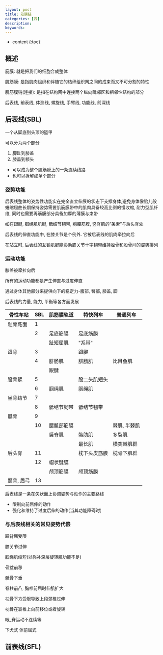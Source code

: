 ```yaml
---
layout: post
title: 筋膜链
categories: [西]
description: 
keywords: 
---
```



* content
{:toc}


## 概述

筋膜: 就是把我们的细胞合成整体

肌筋膜: 是指肌肉组织和伴随它的结缔组织网之间的成束而又不可分割的特性

肌筋膜链(连接): 是指在结构网中连接两个纵向毗邻区和相邻性结构的部分

后表线, 前表线, 体测线, 螺旋线, 手臂线, 功能线, 前深线



## 后表线(SBL)

一个从脚底到头顶的盔甲

可以分为两个部分

1.   脚趾到膝盖
2.   膝盖到额头

*   可以成为整个肌筋膜上的一条连续线路
*   也可以拆解成单个部分

### 姿势功能

后表线整体的姿势性功能实在完全直立伸展的状态下支撑身体,避免身体像胎儿般蜷缩屈曲长期保持姿势需要肌筋膜带中的肌肉具备较高比例的慢收缩, 耐力型肌纤维, 同时也需要再筋膜部分具备加厚的薄膜与束带

如在跟腱, 腘绳肌肌腱, 骶结节韧带, 胸腰筋膜, 竖脊肌的”条索”与后头脊处

后表线的伸直功能中, 在膝关节是个例外. 它被后表线的肌肉牵拉向后

在站立时, 后表线的互锁肌腱能协助膝关节十字韧带维持胫骨和股骨间的姿势排列



### 运动功能

膝盖被牵拉向后

所有的运动功能都是产生伸直与过度伸直

通过身体其他部分来提供向下的稳定力-腹部, 臀部, 膝盖, 脚

后表线的力量, 能力, 平衡等各方面发展



| 骨性车站   | SBL  | 肌筋膜轨道 | 特快列车     | 普通列车     |
| ---------- | ---- | ---------- | ------------ | ------------ |
| 趾骨跖面   | 1    |            |              |              |
|            | 2    | 足底筋膜   | 足底筋膜     |              |
|            |      | 趾短屈肌   | "系带"       |              |
| 跟骨       | 3    |            | 跟腱         |              |
|            | 4    | 腓肠肌     | 腓肠肌       | 比目鱼肌     |
|            |      | 跟腱       |              |              |
| 股骨髁     | 5    |            | 股二头肌短头 |              |
|            | 6    | 腘绳肌     | 腘绳肌       |              |
| 坐骨结节   | 7    |            |              |              |
|            | 8    | 骶结节韧带 | 骶结节韧带   |              |
| 骶骨       | 9    |            |              |              |
|            | 10   | 腰骶部筋膜 |              | 棘肌, 半棘肌 |
|            |      | 竖脊肌     | 髂肋肌       | 多裂肌       |
|            |      |            | 最长肌       | 横突棘肌群   |
| 后头脊     | 11   |            | 枕下头皮筋膜 | 枕骨下肌群   |
|            | 12   | 帽状腱膜   |              |              |
|            |      | 颅顶筋膜   | 颅顶筋膜     |              |
| 颞骨, 眉弓 | 13   |            |              |              |

后表线是一条在矢状面上协调姿势与动作的主要路线

*   限制向前屈伸的动作
*   强化和维持了过度后伸的动作(当其功能障碍时)

### 与后表线相关的常见姿势代偿

踝背屈受限

膝关节过伸

腘绳肌缩短(以弥补深层旋转肌功能不足)

骨盆前移

骶骨下垂

脊柱前凸, 胸椎前屈时伸肌扩大

枕骨下方受限导致上段颈椎过伸

枕骨在寰椎上向前移位或者旋转

眼_脊运动不连续等



下犬式 体前屈式



## 前表线(SFL)
